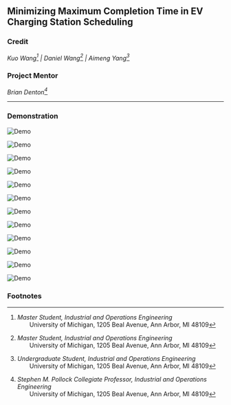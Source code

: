 ## Minimizing Maximum Completion Time in EV Charging Station Scheduling   

### Credit  
*Kuo Wang[^2] | Daniel Wang[^2] | Aimeng Yang[^3]*   

### Project Mentor  
*Brian Denton[^1]*   

---

### Demonstration
![Demo](https://github.com/danwyk/EV-Charging-Scheduling/blob/main/Presentation/page01.png)

![Demo](https://github.com/danwyk/EV-Charging-Scheduling/blob/main/Presentation/page02.png)

![Demo](https://github.com/danwyk/EV-Charging-Scheduling/blob/main/Presentation/page03.png)

![Demo](https://github.com/danwyk/EV-Charging-Scheduling/blob/main/Presentation/page04.png)

![Demo](https://github.com/danwyk/EV-Charging-Scheduling/blob/main/Presentation/page05.png)

![Demo](https://github.com/danwyk/EV-Charging-Scheduling/blob/main/Presentation/page06.png)

![Demo](https://github.com/danwyk/EV-Charging-Scheduling/blob/main/Presentation/page07.png)

![Demo](https://github.com/danwyk/EV-Charging-Scheduling/blob/main/Presentation/page08.png)

![Demo](https://github.com/danwyk/EV-Charging-Scheduling/blob/main/Presentation/page09.png)

![Demo](https://github.com/danwyk/EV-Charging-Scheduling/blob/main/Presentation/page10.png)

![Demo](https://github.com/danwyk/EV-Charging-Scheduling/blob/main/Presentation/page11.png)

![Demo](https://github.com/danwyk/EV-Charging-Scheduling/blob/main/Presentation/page12.png)

<!-- ![Demo](https://github.com/danwyk/EV-Charging-Scheduling/blob/main/Presentation/page13.png) -->


### Footnotes   

[^1]: *Stephen M. Pollock Collegiate Professor, Industrial and Operations Engineering*   
&emsp;&emsp;University of Michigan, 1205 Beal Avenue, Ann Arbor, MI 48109   

[^2]: *Master Student, Industrial and Operations Engineering*   
&emsp;&emsp;University of Michigan, 1205 Beal Avenue, Ann Arbor, MI 48109   

[^3]: *Undergraduate Student, Industrial and Operations Engineering*   
&emsp;&emsp;University of Michigan, 1205 Beal Avenue, Ann Arbor, MI 48109   